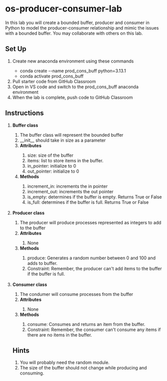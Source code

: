 # os-producer-consumer-lab
In this lab you will create a bounded buffer, producer and consumer in Python to model the producer-consumer relationship and mimic the issues with a bounded buffer. You may collaborate with others on this lab.

## Set Up
<ol>
	<li>Create new anaconda environment using these commands</li>
	<ul>
		<li>conda create --name prod_cons_buff python=3.13.1</li>
		<li>conda activate prod_cons_buff</li>
	</ul>
	<li>Pull starter code from GitHub Classroom</li>
	<li>Open in VS code and switch to the prod_cons_buff anaconda environment</li>
	<li>When the lab is complete, push code to GitHub Classroom</li>
</ol>

## Instructions
<ol>
   <li><b>Buffer class</li></b></li>
    <ol>
      <li>The buffer class will represent the bounded buffer</li>
      <li>__init__ should take in size as a parameter</li>
      <li><b>Attributes</b></li>
        <ol>
          <li>size: size of the buffer</li>
          <li>items: list to store items in the buffer.</li>
          <li>in_pointer: initialize to 0</li>
          <li>out_pointer: initialize to 0</li></ol>
      <li><b>Methods</b></li>
        <ol>
          <li>increment_in: increments the in pointer</li>
          <li>increment_out: increments the out pointer</li>
          <li>is_empty: determines if the buffer is empty. Returns True or False</li>
          <li>is_full: determines if the buffer is full. Returns True or False</li>
        </ol>
      </ol>
  <br>
  <li><b>Producer class</b></li>
    <ol>
      <li>The producer will produce processes represented as integers to add to the buffer</li>
      <li><b>Attributes</b></li>
        <ol>
          <li>None</li>
        </ol>
    <li><b>Methods</b></li>
      <ol>
        <li>produce: Generates a random number between 0 and 100 and adds to buffer.</li>
	<li>Constraint: Remember, the producer can't add items to the buffer if the buffer is full.</li>
      </ol>
  </ol>
  <br>
  <li><b>Consumer class</b></li>
    <ol>
      <li>The condumer will consume processes from the buffer</li>
      <li><b>Attributes</b></li>
        <ol>
          <li>None</li>
        </ol>
      <li><b>Methods</b></li>
        <ol>
          <li>consume: Consumes and returns an item from the buffer.</li>
	<li>Constraint: Remember, the consumer can't consume any items if there are no items in the buffer.</li>
        </ol>
    </ol>


## Hints
<ol>
	<li>You will probably need the random module.</li>
	<li>The size of the buffer should not change while producing and consuming.</li>
</ol>
